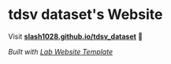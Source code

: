 
# tdsv dataset's Website

Visit **[slash1028.github.io/tdsv_dataset](https://slash1028.github.io/tdsv_dataset)** 🚀

_Built with [Lab Website Template](https://greene-lab.gitbook.io/lab-website-template-docs)_
